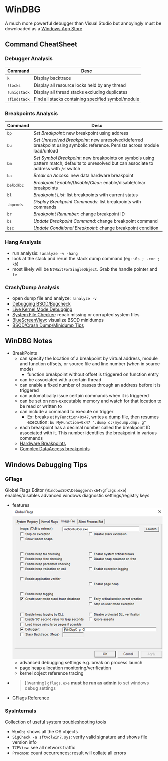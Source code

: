 # WinDBG
A much more powerful debugger than Visual Studio but annoyingly must be downloaded as a [Windows App Store](https://www.microsoft.com/en-us/p/windbg-preview/9pgjgd53tn86?activetab=pivot:overviewtab)


## Command CheatSheet

### Debugger Analysis
| Command      | Desc                                               |
| ------------ | -------------------------------------------------- |
| `k`          | Display backtrace                                  |
| `!locks`     | Display all resource locks held by any thread      |
| `!uniqstack` | Display all thread stacks excluding duplicates     |
| `!findstack` | Find all stacks containing specified symbol/module |

### Breakpoints Analysis
| Command        | Desc                                                                                                                                          |
| -------------- | --------------------------------------------------------------------------------------------------------------------------------------------- |
| `bp`           | *Set Breakpoint*: new breakpoint using address                                                                                                |
| `bu`           | *Set Unresolved Breakpoint*: new unresolved/deferred breakpoint using symbolic reference. Persists across module load/unload                  |
| `bm`           | *Set Symbol Breakpoint*: new breakpoints on symbols using pattern match; defaults to unresolved but can associate to address with `/d` switch |
| `ba`           | *Break on Access*: new data hardware breakpoint                                                                                               |
| `be`/`bd`/`bc` | *Breakpoint Enable/Disable/Clear*: enable/disable/clear breakpoints                                                                           |
| `bl`           | *Breakpoint List*: list breakpoints with current status                                                                                       |
| `.bpcmds`      | *Display Breakpoint Commands*: list breakpoints with commands                                                                                 |
| `br`           | *Breakpoint Renumber*: change breakpoint ID                                                                                                   |
| `bs`           | *Update Breakpoint Command*: change breakpoint command                                                                                        |
| `bsc`          | *Update Conditional Breakpoint*: change breakpoint condition                                                                                  |

### Hang Analysis
- run analysis: `!analyze -v -hang`
- look at the stack and rerun the stack dump command (eg: `~0s ; .cxr ; kb`)
- most likely will be `NtWaitForSingleObject`.  Grab the handle pointer and `fe`

### Crash/Dump Analysis
- open dump file and analyze: `!analyze -v`
- [Debugging BSOD/Bugcheck](https://docs.microsoft.com/en-us/windows-hardware/drivers/debugger/index)
- [Live Kernel Mode Debugging](https://docs.microsoft.com/en-us/windows-hardware/drivers/debugger/performing-local-kernel-debugging)
- [System File Checker](https://docs.microsoft.com/en-us/windows-server/administration/windows-commands/sfc): repair missing or corrupted system files
- [BlueScreenView](http://www.nirsoft.net/utils/blue_screen_view.html): visualize BSOD minidumps
- [BSOD/Crash Dump/Minidump Tips](https://www.sysnative.com/forums/bsod-kernel-dump-analysis-debugging-information/284-bsod-method-tips.html)

## WinDBG Notes
- BreakPoints
  - can specify the location of a breakpoint by virtual address, module and function offsets, or source file and line number (when in source mode)
    - function breakpoint without offset is triggered on function entry
  - can be associated with a certain thread
  - can enable a fixed number of passes through an address before it is triggered
  - can automatically issue certain commands when it is triggered
  - can be set on non-executable memory and watch for that location to be read or written to
  - can include a command to execute on trigger
    - Ex: breaks at `MyFunction+0x47`, writes a dump file, then resumes execution: `bu MyFunction+0x47 ".dump c:\mydump.dmp; g"`
  - each breakpoint has a decimal number called the breakpoint ID associated with it. This number identifies the breakpoint in various commands
  - [Hardware Breakpoints](https://docs.microsoft.com/en-us/windows-hardware/drivers/debugger/methods-of-controlling-breakpoints)
  - [Complex DataAccess breakpoints](https://docs.microsoft.com/en-us/windows-hardware/drivers/debugger/ba--break-on-access)

## Windows Debugging Tips

### GFlags
Global Flags Editor (`WindowsSDK\Debuggers\x64\gflags.exe`) enables/disables advanced windows diagnostic settings/registry keys
- features
  ![](../_assets/gflags-screenshot.png)
  - advanced debugging settings e.g. break on process launch
  - page heap allocation monitoring/verification
  - kernel object reference tracing
- > [!warning] `gflags.exe` **must be run as admin** to set windows debug settings
- [GFlags Reference](https://docs.microsoft.com/en-us/windows-hardware/drivers/debugger/gflags)


### SysInternals
Collection of useful system troubleshooting tools
- `WinObj` shows all the OS objects
- `SigCheck -a sftvolwin7.sys`: verify valid signature and shows file version info
- `TCPView`: see all network traffic
- `Procmon`: count occurrences; result will collate all errors

